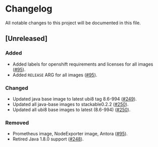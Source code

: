 # Changelog

All notable changes to this project will be documented in this file.

## [Unreleased]

### Added

- Added labels for openshift requirements and licenses for all images ([#95]).
- Added `RELEASE` ARG for all images ([#95]).

### Changed

- Updated java base image to latest ubi8 tag 8.6-994 ([#249]).
- Updated all java-base images to stackable0.2.2 ([#250]).
- Updated all ubi8 base images to latest (8.6-994) ([#250]).

### Removed

- Prometheus image, NodeExporter image, Antora ([#95]).
- Retired Java 1.8.0 support ([#248]).

[#95]: https://github.com/stackabletech/docker-images/pull/95
[#248]: https://github.com/stackabletech/docker-images/pull/248
[#249]: https://github.com/stackabletech/docker-images/pull/249
[#250]: https://github.com/stackabletech/docker-images/pull/250

